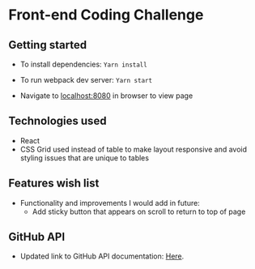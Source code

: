 # Front-end Coding Challenge

## Getting started
* To install dependencies:
`Yarn install`

* To run webpack dev server:
`Yarn start`

* Navigate to [localhost:8080](http://localhost:8080/) in browser to view page

## Technologies used
* React
* CSS Grid used instead of table to make layout responsive and avoid styling issues that are unique to tables

## Features wish list
* Functionality and improvements I would add in future:
    * Add sticky button that appears on scroll to return to top of page

## GitHub API

* Updated link to GitHub API documentation: [Here](https://docs.github.com/en/free-pro-team@latest/rest/reference/search).